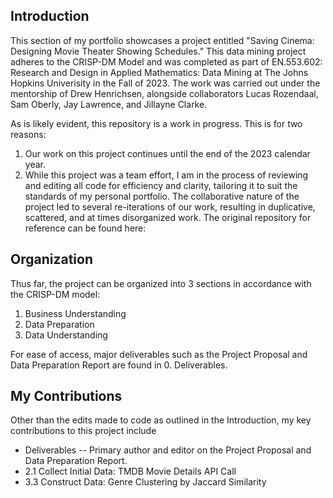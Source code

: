 ## Introduction
This section of my portfolio showcases a project entitled "Saving Cinema: Designing Movie Theater Showing Schedules." This data mining project adheres to the CRISP-DM Model and was completed as part of EN.553.602: Research and Design in Applied Mathematics: Data Mining at The Johns Hopkins Univerisity in the Fall of 2023. The work was carried out under the mentorship of Drew Henrichsen, alongside collaborators Lucas Rozendaal, Sam Oberly, Jay Lawrence, and Jillayne Clarke.

As is likely evident, this repository is a work in progress. This is for two reasons:

1. Our work on this project continues until the end of the 2023 calendar year.
2. While this project was a team effort, I am in the process of reviewing and editing all code for efficiency and clarity, tailoring it to suit the standards of my personal portfolio. The collaborative nature of the project led to several re-iterations of our work, resulting in duplicative, scattered, and at times disorganized work. The original repository for reference can be found here:

## Organization
Thus far, the project can be organized into 3 sections in accordance with the CRISP-DM model:

1. Business Understanding
2. Data Preparation
3. Data Understanding

For ease of access, major deliverables such as the Project Proposal and Data Preparation Report are found in 0. Deliverables.

## My Contributions
Other than the edits made to code as outlined in the Introduction, my key contributions to this project include

- Deliverables -- Primary author and editor on the Project Proposal and Data Preparation Report.
- 2.1 Collect Initial Data: TMDB Movie Details API Call
- 3.3 Construct Data: Genre Clustering by Jaccard Similarity
